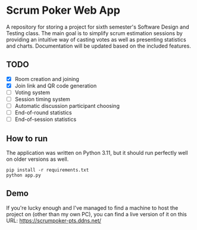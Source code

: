 # Scrum Poker Web App
A repository for storing a project for sixth semester's Software Design and Testing class.
The main goal is to simplify scrum estimation sessions by providing an intuitive way of casting votes as well as presenting statistics and charts.
Documentation will be updated based on the included features.
## TODO
- [x] Room creation and joining
- [x] Join link and QR code generation
- [ ] Voting system
- [ ] Session timing system
- [ ] Automatic discussion participant choosing
- [ ] End-of-round statistics
- [ ] End-of-session statistics

## How to run
The application was written on Python 3.11, but it should run perfectly well on older versions as well.
```console
pip install -r requirements.txt
python app.py
```

## Demo
If you're lucky enough and I've managed to find a machine to host the project on (other than my own PC), you can find a live version of it on this URL: https://scrumpoker-pts.ddns.net/